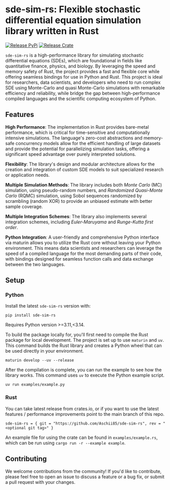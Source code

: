 # sde-sim-rs: Flexible stochastic differential equation simulation library written in Rust

[![Release PyPi](https://github.com/Aschii85/sde-sim-rs/actions/workflows/Release%20PyPi.yml/badge.svg)](https://github.com/Aschii85/sde-sim-rs/actions/workflows/Release%20PyPi.yml) [![Release Crate](https://github.com/Aschii85/sde-sim-rs/actions/workflows/Release%20Crates.yml/badge.svg)](https://github.com/Aschii85/sde-sim-rs/actions/workflows/Release%20Crates.yml)

`sde-sim-rs` is a high-performance library for simulating stochastic differential equations (SDEs), which are foundational in fields like quantitative finance, physics, and biology. By leveraging the speed and memory safety of Rust, the project provides a fast and flexible core while offering seamless bindings for use in Python and Rust. This project is ideal for researchers, data scientists, and developers who need to run complex SDE using Monte-Carlo and quasi Monte-Carlo simulations with remarkable efficiency and reliability, while bridge the gap between high-performance compiled languages and the scientific computing ecosystem of Python.

## Features

**High Performance**: The implementation in Rust provides bare-metal performance, which is critical for time-sensitive and computationally intensive simulations. The language's zero-cost abstractions and memory-safe concurrency models allow for the efficient handling of large datasets and provide the potential for parallelizing simulation tasks, offering a significant speed advantage over purely interpreted solutions.

**Flexibility**: The library's design and modular architecture allows for the creation and integration of custom SDE models to suit specialized research or application needs.

**Multiple Simulation Methods**: The library includes both *Monte Carlo* (MC) simulation, using pseudo-random numbers, and *Randomized Quasi-Monte Carlo* (RQMC) simulation, using Sobol sequences randomized by scrambling (random XOR) to provide an unbiased estimate with better sample coverage. 

**Multiple Integration Schemes**: The library also implements several integration schemes, including *Euler-Maruyama* and *Runge-Kutta first order*.

**Python Integration**: A user-friendly and comprehensive Python interface via maturin allows you to utilize the Rust core without leaving your Python environment. This means data scientists and researchers can leverage the speed of a compiled language for the most demanding parts of their code, with bindings designed for seamless function calls and data exchange between the two languages.


## Setup

### Python

Install the latest `sde-sim-rs` version with:

```
pip install sde-sim-rs
```

Requires Python version >=3.11,<3.14.

To build the package locally for, you'll first need to compile the Rust package for local development. The project is set up to use `maturin` and `uv`. This command builds the Rust library and creates a Python wheel that can be used directly in your environment.

```
maturin develop --uv --release
```

After the compilation is complete, you can run the example to see how the library works. This command uses `uv` to execute the Python example script.

```
uv run examples/example.py
```

### Rust

You can take latest release from crates.io, or if you want to use the latest features / performance improvements point to the main branch of this repo.

```
sde-sim-rs = { git = "https://github.com/Aschii85/sde-sim-rs", rev = "<optional git tag>" }
```

An example file for using the crate can be found in `examples/example.rs`, which can be run using `cargo run -r --example example`.

## Contributing

We welcome contributions from the community! If you'd like to contribute, please feel free to open an issue to discuss a feature or a bug fix, or submit a pull request with your changes.
